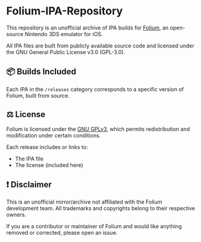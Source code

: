 # Folium-IPA-Repository

This repository is an unofficial archive of IPA builds for [Folium](https://github.com/folium-app/Folium), an open-source Nintendo 3DS emulator for iOS.

All IPA files are built from publicly available source code and licensed under the GNU General Public License v3.0 (GPL-3.0).

## 📦 Builds Included

Each IPA in the `/releases` category corresponds to a specific version of Folium, built from source. 

## ⚖️ License

Folium is licensed under the [GNU GPLv3](https://www.gnu.org/licenses/gpl-3.0.html), which permits redistribution and modification under certain conditions.

Each release includes or links to:
- The IPA file
- The license (included here)

## ❗ Disclaimer

This is an unofficial mirror/archive not affiliated with the Folium development team. All trademarks and copyrights belong to their respective owners.

If you are a contributor or maintainer of Folium and would like anything removed or corrected, please open an issue.
